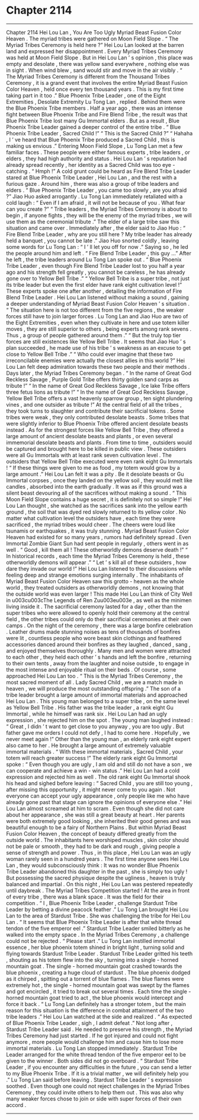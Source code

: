 
# Chapter 2114


---

Chapter 2114 Hei Lou Lan , You Are Too Ugly Myriad Beast Fusion Color Heaven . The myriad tribes were gathered on Moon Field Slope .
“ The Myriad Tribes Ceremony is held here ?” Hei Lou Lan looked at the barren land and expressed her disappointment .
Every Myriad Tribes Ceremony was held at Moon Field Slope .
But in Hei Lou Lan ’ s opinion , this place was empty and desolate , there was yellow sand everywhere , nothing else was in sight . When wind blew , sand would stir and move in the air visibly .
“ The Myriad Tribes Ceremony is different from the Thousand Tribes Ceremony , it is a grand event that involves the entire Myriad Beast Fusion Color Heaven , held once every ten thousand years . This is my first time taking part in it too .” Blue Phoenix Tribe Leader , one of the Eight Extremities , Desolate Extremity Lu Tong Lan , replied .
Behind them were the Blue Phoenix Tribe members .
Half a year ago , there was an intense fight between Blue Phoenix Tribe and Fire Blend Tribe , the result was that Blue Phoenix Tribe lost many Gu Immortal elders . But as a result , Blue Phoenix Tribe Leader gained a deeper control of the entire tribe .
“ Blue Phoenix Tribe Leader , Sacred Child !”
“ This is the Sacred Child ?”
“ Hahaha , I ’ ve heard that Blue Phoenix Tribe produced a Sacred Child , this is making us envious .”
Entering Moon Field Slope , Lu Tong Lan met a few familiar faces . These people were either famous experts , tribe leaders , or elders , they had high authority and status .
Hei Lou Lan ’ s reputation had already spread recently , her identity as a Sacred Child was too eye - catching .
“ Hmph !” A cold grunt could be heard as Fire Blend Tribe Leader stared at Blue Phoenix Tribe Leader , Hei Lou Lan , and the rest with a furious gaze .
Around him , there was also a group of tribe leaders and elders .
“ Blue Phoenix Tribe Leader , you came too slowly , are you afraid ?” Jiao Huo asked arrogantly .
Lu Tong Lan immediately retaliated with a cold laugh : “ Even if I am afraid , it will not be because of you . What fear can you create ?”
“ Tribe leaders , the Myriad Tribes Ceremony is about to begin , if anyone fights , they will be the enemy of the myriad tribes , we will use them as the ceremonial tribute .” The elder of a large tribe saw this situation and came over .
Immediately after , the elder said to Jiao Huo : “ Fire Blend Tribe Leader , why are you still here ? My tribe leader has already held a banquet , you cannot be late .”
Jiao Huo snorted coldly , leaving some words for Lu Tong Lan : “ I ’ ll let you off for now .”
Saying so , he led the people around him and left .
“ Fire Blend Tribe Leader , this guy …” After he left , the tribe leaders around Lu Tong Lan spoke out .
“ Blue Phoenix Tribe Leader , even though Fire Blend Tribe Leader lost to you half a year ago and his strength fell greatly , you cannot be careless , he has already gone over to Yellow Bell Tribe .”
“ Yellow Bell Tribe is a super tribe , not just its tribe leader but even the first elder have rank eight cultivation level !”
These experts spoke one after another , detailing the information of Fire Blend Tribe Leader .
Hei Lou Lan listened without making a sound , gaining a deeper understanding of Myriad Beast Fusion Color Heaven ’ s situation .
“ The situation here is not too different from the five regions , the weaker forces still have to join larger forces . Lu Tong Lan and Jiao Huo are two of the Eight Extremities , even when they cultivate in here and use totem killer moves , they are still superior to others , being experts among rank sevens . Thus , a group of people gathered around them .”
“ But the truly top tier forces are still existences like Yellow Bell Tribe . It seems that Jiao Huo ’ s plan succeeded , he made use of his tribe ’ s weakness as an excuse to get close to Yellow Bell Tribe .”
“ Who could ever imagine that these two irreconcilable enemies were actually the closest allies in this world ?”
Hei Lou Lan felt deep admiration towards these two people and their methods .
Days later , the Myriad Tribes Ceremony began .
“ In the name of Great God Reckless Savage , Purple Gold Tribe offers thirty golden sand carps as tribute !”
“ In the name of Great God Reckless Savage , Ice lake Tribe offers three fetus lions as tribute !”
“ In the name of Great God Reckless Savage , Yellow Bell Tribe offers a vast heavenly sparrow group , ten sight plundering vines , and one outsider as tribute !”
At the central field of all the tribes , they took turns to slaughter and contribute their sacrificial tokens .
Some tribes were weak , they only contributed desolate beasts . Some tribes that were slightly inferior to Blue Phoenix Tribe offered ancient desolate beasts instead .
As for the strongest forces like Yellow Bell Tribe , they offered a large amount of ancient desolate beasts and plants , or even several immemorial desolate beasts and plants .
From time to time , outsiders would be captured and brought here to be killed in public view .
These outsiders were all Gu Immortals with at least rank seven cultivation level . The outsiders that Yellow Bell Tribe executed were even rank eight Gu Immortals !
“ If these things were given to me as food , my totem would grow by a large amount .” Hei Lou Lan felt it was a pity .
Be it desolate beasts or Gu Immortal corpses , once they landed on the yellow soil , they would melt like candles , absorbed into the earth gradually .
It was as if this ground was a silent beast devouring all of the sacrifices without making a sound .
“ This Moon Field Slope contains a huge secret , it is definitely not so simple !” Hei Lou Lan thought , she watched as the sacrifices sank into the yellow earth ground , the soil that was dyed red slowly returned to its yellow color .
No matter what cultivation level the outsiders have , each time they were sacrificed , the myriad tribes would cheer .
The cheers were loud like tsunamis or earthquakes , it was truly stunning .
Myriad Beast Fusion Color Heaven had existed for so many years , rumors had definitely spread . Even Immortal Zombie Giant Sun had sent people in regularly , others went in as well .
“ Good , kill them all ! These otherworldly demons deserve death !”
“ In historical records , each time the Myriad Tribes Ceremony is held , these otherworldly demons will appear .”
“ Let ’ s kill all of these outsiders , how dare they invade our world !”
Hei Lou Lan listened to their discussions while feeling deep and strange emotions surging internally .
The inhabitants of Myriad Beast Fusion Color Heaven saw this grotto - heaven as the whole world , they treated outsiders as otherworldly demons , not knowing that the outside world was even larger !
This made Hei Lou Lan think of City Well in u003cu003cThe Legends of Ren Zuu003eu003e , as well as the minimen living inside it .
The sacrificial ceremony lasted for a day , other than the super tribes who were allowed to openly hold their ceremony at the central field , the other tribes could only do their sacrificial ceremonies at their own camps .
On the night of the ceremony , there was a large bonfire celebration .
Leather drums made stunning noises as tens of thousands of bonfires were lit , countless people who wore beast skin clothings and feathered accessories danced around their bonfires as they laughed , danced , sang , and enjoyed themselves thoroughly .
Many men and women were attracted to each other , they held each other ’ s hands and left the bonfire , returning to their own tents , away from the laughter and noise outside , to engage in the most intense and enjoyable ritual on their beds .
Of course , some approached Hei Lou Lan too .
“ This is the Myriad Tribes Ceremony , the most sacred moment of all . Lady Sacred Child , we are a match made in heaven , we will produce the most outstanding offspring .” The son of a tribe leader brought a large amount of immortal materials and approached Hei Lou Lan .
This young man belonged to a super tribe , on the same level as Yellow Bell Tribe . His father was the tribe leader , a rank eight Gu Immortal , while he himself was rank six .
Hei Lou Lan had an ugly expression , she rejected him on the spot .
The young man laughed instead : “ Great , I didn ’ t want to get close to you anyway , you are too ugly . But father gave me orders I could not defy , I had to come here . Hopefully , we never meet again !”
Other than the young man , an elderly rank eight expert also came to her .
He brought a large amount of extremely valuable immortal materials .
“ With these immortal materials , Sacred Child , your totem will reach greater success !” The elderly rank eight Gu Immortal spoke : “ Even though you are ugly , I am old and still do not have a son , we can cooperate and achieve a win - win status .”
Hei Lou Lan had a cold expression and rejected him as well .
The old rank eight Gu Immortal shook his head and sighed before leaving : “ Sacred Child , you are still too young , after missing this opportunity , it might never come to you again . Not everyone can accept your ugly appearance , only people like me who have already gone past that stage can ignore the opinions of everyone else .”
Hei Lou Lan almost screamed at him to scram .
Even though she did not care about her appearance , she was still a great beauty at heart .
Her parents were both extremely good looking , she inherited their good genes and was beautiful enough to be a fairy of Northern Plains .
But within Myriad Beast Fusion Color Heaven , the concept of beauty differed greatly from the outside world .
The inhabitants here worshiped muscles , skin color should not be pale or smooth , they had to be dark and rough , giving people a sense of strength and power .
Thus , in this place , Hei Lou Lan was an ugly woman rarely seen in a hundred years .
The first time anyone sees Hei Lou Lan , they would subconsciously think : It was no wonder Blue Phoenix Tribe Leader abandoned this daughter in the past , she is simply too ugly ! But possessing the sacred physique despite the ugliness , heaven is truly balanced and impartial .
On this night , Hei Lou Lan was pestered repeatedly until daybreak .
The Myriad Tribes Competition started !
At the area in front of every tribe , there was a blank space .
It was the field for their competition .
“ I , Blue Phoenix Tribe Leader , challenge Stardust Tribe Leader by betting a divine peacock feather .” Lu Tong Lan brought Hei Lou Lan to the area of Stardust Tribe .
She was challenging the tribe for Hei Lou Lan .
“ It seems that Blue Phoenix Tribe Leader is after that white thread tendon of the five emperor eel .” Stardust Tribe Leader smiled bitterly as he walked into the empty space .
In the Myriad Tribes Ceremony , a challenge could not be rejected .
“ Please start .” Lu Tong Lan instilled immortal essence , her blue phoenix totem shined in bright light , turning solid and flying towards Stardust Tribe Leader .
Stardust Tribe Leader gritted his teeth , shouting as his totem flew into the sky , turning into a single - horned mountain goat .
The single - horned mountain goat crashed towards the blue phoenix , creating a huge cloud of stardust .
The blue phoenix dodged as it chirped , spitting out a torrent of blue flames .
The blue flames were extremely hot , the single - horned mountain goat was swept by the flames and got encircled , it tried to break out several times .
Each time the single - horned mountain goat tried to act , the blue phoenix would intercept and force it back .
“ Lu Tong Lan definitely has a stronger totem , but the main reason for this situation is the difference in combat attainment of the two tribe leaders .” Hei Lou Lan watched at the side and realized .
“ As expected of Blue Phoenix Tribe Leader , sigh , I admit defeat .” Not long after , Stardust Tribe Leader said .
He needed to preserve his strength , the Myriad Tribes Ceremony had just started . If he got injured and could not fight anymore , more people would challenge him and cause him to lose more immortal materials .
Lu Tong Lan stopped immediately .
Stardust Tribe Leader arranged for the white thread tendon of the five emperor eel to be given to the winner .
Both sides did not go overboard .
“ Stardust Tribe Leader , if you encounter any difficulties in the future , you can send a letter to my Blue Phoenix Tribe . If it is a trivial matter , we will definitely help you .” Lu Tong Lan said before leaving .
Stardust Tribe Leader ’ s expression soothed .
Even though one could not reject challenges in the Myriad Tribes Ceremony , they could invite others to help them out . This was also why many weaker forces chose to join or side with super forces of their own accord .

---

